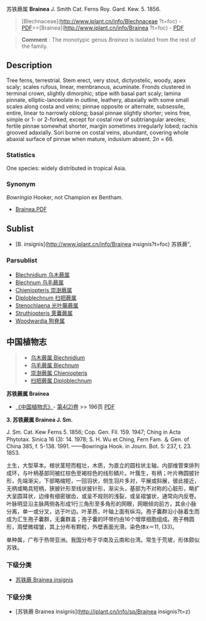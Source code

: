 苏铁蕨属 **Brainea** J. Smith Cat. Ferns Roy. Gard. Kew. 5. 1856.

> [Blechnaceae](http://www.iplant.cn/info/Blechnaceae ?t=foc) - [PDF](http://iplant.cn/foc/pdf/Blechnaceae.pdf)>>[Brainea](http://www.iplant.cn/info/Brainea ?t=foc) - [PDF](http://www.iplant.cn/foc/pdf/Brainea.pdf)

> **Comment** : 
> The monotypic genus *Brainea* is isolated from the rest of the family.

## Description

Tree ferns, terrestrial. Stem erect, very stout, dictyostelic, woody, apex scaly; scales rufous, linear, membranous, acuminate. Fronds clustered in terminal crown, slightly dimorphic; stipe with basal part scaly; lamina pinnate, elliptic-lanceolate in outline, leathery, abaxially with some small scales along costa and veins; pinnae opposite or alternate, subsessile, entire, linear to narrowly oblong; basal pinnae slightly shorter; veins free, simple or 1- or 2-forked, except for costal row of subtriangular areoles; fertile pinnae somewhat shorter, margin sometimes irregularly lobed; rachis grooved adaxially. Sori borne on costal veins, abundant, covering whole abaxial surface of pinnae when mature, indusium absent. 2*n* = 66.

### Statistics
One species: widely distributed in tropical Asia.

### Synonym
*Bowringia* Hooker, not Champion ex Bentham.

* [Brainea.PDF](http://iplant.cn/foc/pdf/Brainea.pdf)
## Sublist
* [B.  insignis](http://www.iplant.cn/info/Brainea insignis?t=foc) 苏铁蕨",

### Parsublist

* [Blechnidium  乌木蕨属](http://www.iplant.cn/info/Blechnidium?t=foc)
* [Blechnum  乌毛蕨属](http://www.iplant.cn/info/Blechnum?t=foc)
* [Chieniopteris  崇澍蕨属](http://www.iplant.cn/info/Chieniopteris?t=foc)
* [Diploblechnum  扫把蕨属](http://www.iplant.cn/info/Diploblechnum?t=foc)
* [Stenochlaena  光叶藤蕨属](http://www.iplant.cn/info/Stenochlaena?t=foc)
* [Struthiopteris  荚囊蕨属](http://www.iplant.cn/info/Struthiopteris?t=foc)
* [Woodwardia  狗脊属](http://www.iplant.cn/info/Woodwardia?t=foc)

## 中国植物志

> * [乌木蕨属  Blechnidium](Blechnidium-乌木蕨属.md)
> * [乌毛蕨属  Blechnum](Blechnum-乌毛蕨属.md)
> * [崇澍蕨属  Chieniopteris](Chieniopteris-崇澍蕨属.md)
> * [扫把蕨属  Diploblechnum](http://www.iplant.cn/info/Diploblechnum?t=z)

**苏铁蕨属 Brainea**

* [《中国植物志》](http://www.iplant.cn/frps)- [第4(2)卷](http://www.iplant.cn/frps/vol/4(2)) >> 196页 [PDF](http://www.iplant.cn/frps/pdf/4(2)/196y.pdf)

**3. 苏铁蕨属 Brainea J. Sm.**

J. Sm. Cat. Kew Ferns 5. 1856; Cop. Gen. Fil. 159. 1947; Ching in Acta Phytotax. Sinica 16 (3): 14. 1978; S. H. Wu et Ching, Fern Fam. ＆ Gen. of China 385, f. 5-138. 1991. ——Bowringia Hook. in Journ. Bot. 5: 237, t. 23. 1853.

土生，大型草本。根状茎短而粗壮，木质，为直立的圆柱状主轴，内部维管束排列成环，与叶柄基部同被红棕色至褐棕色的线形鳞片。叶簇生，有柄；叶片椭圆披针形，先端渐尖，下部略缩短，一回羽状，侧生羽片多对，平展或斜展，彼此接近，无柄或略具短柄，狭披针形至线状披针形，渐尖头，基部为不对称的心脏形，略扩大呈圆耳状，边缘有细密锯齿，或呈不规则的浅裂，或呈褶皱状，通常向内反卷。叶脉明显沿主脉两侧各形成1行三角形至多角形的网眼，网眼倾向前方，其余小脉分离，单一或分叉，达于叶边。叶革质，叶轴上面有纵沟。孢子囊群沿小脉着生而成为汇生孢子囊群，无囊群盖；孢子囊的环带约由16个增厚细胞组成。孢子椭圆形，周壁微褶皱，其上分布有颗粒，外壁表面光滑。染色体x＝11, (33)。

单种属，广布于热带亚洲。我国分布于华南及云南和台湾。常生于荒坡，形体颇似苏铁。

### 下级分类
* [苏铁蕨  Brainea insignis](Brainea-insignis-苏铁蕨.md)

### 下级分类
* [苏铁蕨  Brainea insignis](http://iplant.cn/info/sp/Brainea insignis?t=z)
